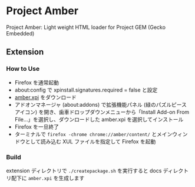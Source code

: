 # Project Amber
Project Amber: Light weight HTML loader for Project GEM (Gecko Embedded)

## Extension
### How to Use
* Firefox を通常起動
* about:config で xpinstall.signatures.required = false と設定
* [amber.xpi](https://webdino.github.io/amber/amber.xpi) をダウンロード
* アドオンマネージャ (about:addons) で拡張機能パネル (緑のパズルピースアイコン) を開き、歯車ドロップダウンメニューから「Install Add-on From File...」を選択し、ダウンロードした amber.xpi を選択してインストール
* Firefox を一旦終了
* ターミナルで `firefox -chrome chrome://amber/content/` とメインウィンドウとして読み込む XUL ファイルを指定して Firefox を起動

### Build
extension ディレクトリで `./createpackage.sh` を実行すると docs ディレクトリ配下に `amber.xpi` を生成します
